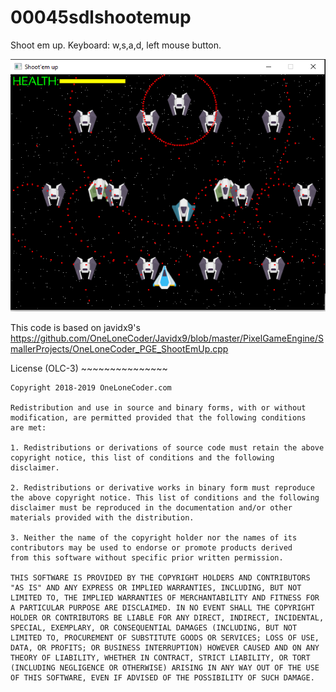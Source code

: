 # 00045sdlshootemup
Shoot em up. Keyboard: w,s,a,d, left mouse button.

![this is a image](shootemup.png)

This code is based on javidx9's
 https://github.com/OneLoneCoder/Javidx9/blob/master/PixelGameEngine/SmallerProjects/OneLoneCoder_PGE_ShootEmUp.cpp

License (OLC-3)
	~~~~~~~~~~~~~~~
	
	Copyright 2018-2019 OneLoneCoder.com
	
	Redistribution and use in source and binary forms, with or without
	modification, are permitted provided that the following conditions
	are met:
	
	1. Redistributions or derivations of source code must retain the above
	copyright notice, this list of conditions and the following disclaimer.
	
	2. Redistributions or derivative works in binary form must reproduce
	the above copyright notice. This list of conditions and the following
	disclaimer must be reproduced in the documentation and/or other
	materials provided with the distribution.
	
	3. Neither the name of the copyright holder nor the names of its
	contributors may be used to endorse or promote products derived
	from this software without specific prior written permission.
	
	THIS SOFTWARE IS PROVIDED BY THE COPYRIGHT HOLDERS AND CONTRIBUTORS
	"AS IS" AND ANY EXPRESS OR IMPLIED WARRANTIES, INCLUDING, BUT NOT
	LIMITED TO, THE IMPLIED WARRANTIES OF MERCHANTABILITY AND FITNESS FOR
	A PARTICULAR PURPOSE ARE DISCLAIMED. IN NO EVENT SHALL THE COPYRIGHT
	HOLDER OR CONTRIBUTORS BE LIABLE FOR ANY DIRECT, INDIRECT, INCIDENTAL,
	SPECIAL, EXEMPLARY, OR CONSEQUENTIAL DAMAGES (INCLUDING, BUT NOT
	LIMITED TO, PROCUREMENT OF SUBSTITUTE GOODS OR SERVICES; LOSS OF USE,
	DATA, OR PROFITS; OR BUSINESS INTERRUPTION) HOWEVER CAUSED AND ON ANY
	THEORY OF LIABILITY, WHETHER IN CONTRACT, STRICT LIABILITY, OR TORT
	(INCLUDING NEGLIGENCE OR OTHERWISE) ARISING IN ANY WAY OUT OF THE USE
	OF THIS SOFTWARE, EVEN IF ADVISED OF THE POSSIBILITY OF SUCH DAMAGE.
